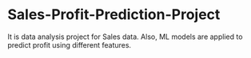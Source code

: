# Sales-Profit-Prediction-Project
It is data analysis project for Sales data. Also, ML models are applied to predict profit using different features.

